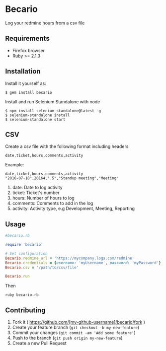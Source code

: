 # Becario

Log your redmine hours from a csv file

## Requirements

* Firefox browser
* Ruby >= 2.1.3

## Installation

Install it yourself as:

    $ gem install becario

Install and run Selenium Standalone with node

    $ npm install selenium-standalone@latest -g
    $ selenium-standalone install
    $ selenium-standalone start
## CSV

Create a csv file with the following format including headers
```csv
date,ticket,hours,comments,activity
```

Example:

```csv
date,ticket,hours,comments,activity
"2016-07-18",20164,".5","Standup meeting","Meeting"
```

1. date: Date to log activity
2. ticket: Ticket's number
3. hours: Number of hours to log
4. comments: Comments to add in the log
5. activity: Activity type, e.g Development, Meeting, Reporting

## Usage

```ruby
#becario.rb

require 'becario'

# Set configuration
Becario.redmine_url = 'https://mycompany.logs.com/redmine'
Becario.credentials = {username: 'myUsername', password: 'myPassword'}
Becario.csv = '/path/to/csv/file'

Becario.run
```

Then
```shell
ruby becario.rb
```
## Contributing

1. Fork it ( https://github.com/[my-github-username]/becario/fork )
2. Create your feature branch (`git checkout -b my-new-feature`)
3. Commit your changes (`git commit -am 'Add some feature'`)
4. Push to the branch (`git push origin my-new-feature`)
5. Create a new Pull Request
